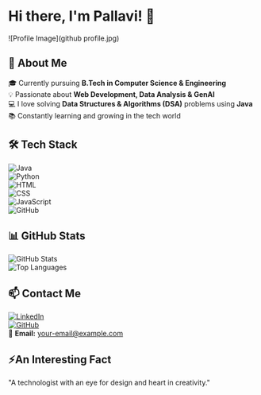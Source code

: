 # Hi there, I'm Pallavi! 👋  

![Profile Image](github profile.jpg)  

## 🌟 About Me 
🎓 Currently pursuing **B.Tech in Computer Science & Engineering**  
💡 Passionate about **Web Development, Data Analysis & GenAI**  
💻 I love solving **Data Structures & Algorithms (DSA)** problems using **Java**  
📚 Constantly learning and growing in the tech world  

## 🛠️ Tech Stack  
![Java](https://img.shields.io/badge/Java-ED8B00?style=for-the-badge&logo=java&logoColor=white)  
![Python](https://img.shields.io/badge/Python-3776AB?style=for-the-badge&logo=python&logoColor=white)  
![HTML](https://img.shields.io/badge/HTML5-E34F26?style=for-the-badge&logo=html5&logoColor=white)  
![CSS](https://img.shields.io/badge/CSS3-1572B6?style=for-the-badge&logo=css3&logoColor=white)  
![JavaScript](https://img.shields.io/badge/JavaScript-F7DF1E?style=for-the-badge&logo=javascript&logoColor=black)  
![GitHub](https://img.shields.io/badge/GitHub-100000?style=for-the-badge&logo=github&logoColor=white)  

## 📊 GitHub Stats  
![GitHub Stats](https://github-readme-stats.vercel.app/api?username=Pallavi123&show_icons=true&theme=radical)  
![Top Languages](https://github-readme-stats.vercel.app/api/top-langs/?username=Pallavi123&layout=compact&theme=radical)  

## 📫 Contact Me  
[![LinkedIn](https://img.shields.io/badge/-LinkedIn-blue)](https://linkedin.com/in/yourprofile)  
[![GitHub](https://img.shields.io/badge/-GitHub-black)](https://github.com/Pallavi123)  
📩 **Email:** [your-email@example.com](mailto:your-email@example.com)  

## ⚡An Interesting Fact  
 "A technologist with an eye for design and heart in creativity."  
